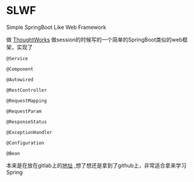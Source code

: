 # SLWF
Simple SpringBoot Like Web Framework

做 [ThoughtWorks](https://www.thoughtworks.com/) 做session的时候写的一个简单的SpringBoot类似的web框架，实现了

`@Service`

`@Component`

`@Autowired`

`@RestController`

`@RequestMapping`

`@RequestParam`

`@ResponseStatus`

`@ExceptionHandler`

`@Configuration`

`@Bean`

本来是在放在gitlab上的[地址](https://gitlab.com/twu_xingfeng/myspring) ,想了想还是拿到了github上，非常适合拿来学习Spring
